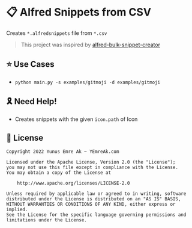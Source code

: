 # 📋 Alfred Snippets from CSV

Creates `*.alfredsnippets` file from `*.csv`

> This project was inspired by [alfred-bulk-snippet-creator](https://github.com/javierlopeza/alfred-bulk-snippet-creator)

## ⭐️ Use Cases

- `python main.py -s examples/gitmoji -d examples/gitmoji`

## 🎗 Need Help!

- Creates snippets with the given `icon.path` of Icon

## 🪪  License

```
Copyright 2022 Yunus Emre Ak ~ YEmreAk.com

Licensed under the Apache License, Version 2.0 (the "License");
you may not use this file except in compliance with the License.
You may obtain a copy of the License at

    http://www.apache.org/licenses/LICENSE-2.0

Unless required by applicable law or agreed to in writing, software
distributed under the License is distributed on an "AS IS" BASIS,
WITHOUT WARRANTIES OR CONDITIONS OF ANY KIND, either express or implied.
See the License for the specific language governing permissions and
limitations under the License.
```

